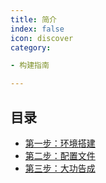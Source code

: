 ```yaml
---
title: 简介
index: false
icon: discover
category:

- 构建指南

---
```


## 目录

- [第一步：环境搭建](step1.md)
- [第二步：配置文件](step2.md)
- [第三步：大功告成](step3.md)